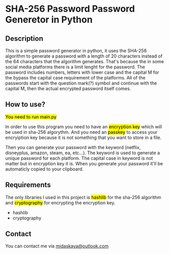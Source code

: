 # SHA-256 Password Password Generetor in Python

## Description
This is a simple password generator in python, it uses the SHA-256 algorithm to generate a password with a length of 20 characters instead of the 64 characters that the algorithm generates. That's because the in some social media platforms there is a limit lenght for the password. The password includes numbers, letters with lower case and the capital M for the bypass the capital case requirement of the platforms. All of the passwords start with the question mark(?) symbol and continue with the capital M, then the actual encrypted password itself comes.

## How to use?
<mark>You need to run main.py</mark>

In order to use this program you need to have an <mark>encryption key</mark> which will be used in sha-256 algorythm. And you need an <mark>passkey</mark> to access your encryiption key because it is not something that you want to store in a file.

Then you can generate your password with the keyword (netflix, disneyplus, amazon, steam, ea, etc...).
The keyword is used to generate a unique password for each platform.
The capital case in keyword is not matter but in encryption key it is.
When you generate your password it'll be automaticly copied to your clipboard.

## Requirements
The only libraries I used in this project is <mark>hashlib</mark> for the sha-256 algorithm and <mark>cryptography</mark> for encrypting the encryption key.

- hashlib
- cryptography



## Contact
You can contact me via [midaskaya@outlook.com](mailto:midaskaya@outlook.com)